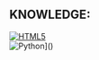 <!-- 
- 👋 Hi, I’m @Nico-Robledo
- 👀 I’m interested in ...
- 🌱 I’m currently learning ...
- 💞️ I’m looking to collaborate on ...
- 📫 How to reach me ...
-->

<!---
Nico-Robledo/Nico-Robledo is a ✨ special ✨ repository because its `README.md` (this file) appears on your GitHub profile.
You can click the Preview link to take a look at your changes.
--->

## KNOWLEDGE:
[![HTML5](https://img.shields.io/badge/HTML5-E34F26?style=for-the-badge&logo=HTML5&logoColor=white&labelColor=101010)]()
</br>
![Python](https://img.shields.io/badge/Python-yellow?style=for-the-badge&logo=python&logoColor=white&labelColor=101010)]()
